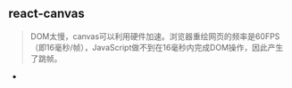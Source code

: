 ## react-canvas

  > DOM太慢，canvas可以利用硬件加速。浏览器重绘网页的频率是60FPS（即16毫秒/帧），JavaScript做不到在16毫秒内完成DOM操作，因此产生了跳帧。

*
